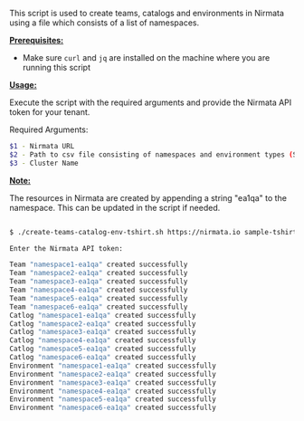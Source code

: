 This script is used to create teams, catalogs and environments in Nirmata using a file which consists of a list of namespaces.

<ins>**Prerequisites:**</ins>

- Make sure `curl` and `jq` are installed on the machine where you are running this script

<ins>**Usage:**</ins>

Execute the script with the required arguments and provide the Nirmata API token for your tenant. 

Required Arguments:
```sh
$1 - Nirmata URL
$2 - Path to csv file consisting of namespaces and environment types (See example csv file for reference)
$3 - Cluster Name
```

<ins>**Note:**</ins> 

The resources in Nirmata are created by appending a string "ea1qa" to the namespace. This can be updated in the script if needed. 

```sh

$ ./create-teams-catalog-env-tshirt.sh https://nirmata.io sample-tshirt-size.csv calico-ipip4

Enter the Nirmata API token:

Team "namespace1-ea1qa" created successfully
Team "namespace2-ea1qa" created successfully
Team "namespace3-ea1qa" created successfully
Team "namespace4-ea1qa" created successfully
Team "namespace5-ea1qa" created successfully
Team "namespace6-ea1qa" created successfully
Catlog "namespace1-ea1qa" created successfully
Catlog "namespace2-ea1qa" created successfully
Catlog "namespace3-ea1qa" created successfully
Catlog "namespace4-ea1qa" created successfully
Catlog "namespace5-ea1qa" created successfully
Catlog "namespace6-ea1qa" created successfully
Environment "namespace1-ea1qa" created successfully
Environment "namespace2-ea1qa" created successfully
Environment "namespace3-ea1qa" created successfully
Environment "namespace4-ea1qa" created successfully
Environment "namespace5-ea1qa" created successfully
Environment "namespace6-ea1qa" created successfully


```
